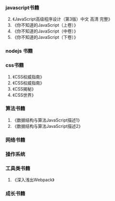 ### javascript书籍
2. 《JavaScript高级程序设计（第3版）中文 高清 完整》
1. 《你不知道的JavaScript（上卷）》
1. 《你不知道的JavaScript（中卷）》
1. 《你不知道的JavaScript（下卷）》

### nodejs 书籍

### css书籍

1. 《CSS权威指南》
1. 《CSS权威指南》
1. 《CSS揭秘》
1. 《CSS世界》

### 算法书籍

1. 《数据结构与算法JavaScript描述1》
1. 《数据结构与算法JavaScript描述2》

### 网络书籍

### 操作系统

### 工具类书籍

1. 《深入浅出Webpack》

### 成长书籍
